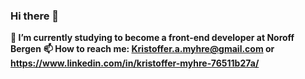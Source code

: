 ### Hi there 👋

**🔭 I’m currently studying to become a front-end developer at Noroff Bergen**
**📫 How to reach me: Kristoffer.a.myhre@gmail.com or https://www.linkedin.com/in/kristoffer-myhre-76511b27a/**


